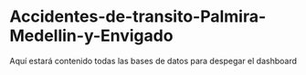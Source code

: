 # Accidentes-de-transito-Palmira-Medellin-y-Envigado
Aquí estará contenido todas las bases de datos para despegar el dashboard
